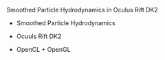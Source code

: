 Smoothed Particle Hydrodynamics in Oculus Rift DK2

* Smoothed Particle Hydrodynamics

* Ocuuls Rift DK2

* OpenCL + OpenGL


